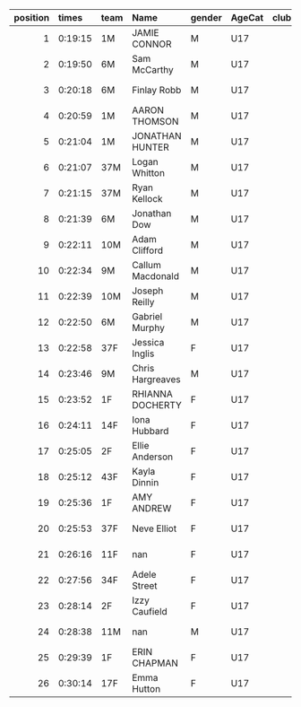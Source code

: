 |   position | times   | team   | Name             | gender   | AgeCat   |   clubnumber | Club name            | Website                               |
|-----------:|:--------|:-------|:-----------------|:---------|:---------|-------------:|:---------------------|:--------------------------------------|
|          1 | 0:19:15 | 1M     | JAMIE CONNOR     | M        | U17      |            1 | East Kilbride AC     | http://www.ekac.org.uk/               |
|          2 | 0:19:50 | 6M     | Sam McCarthy     | M        | U17      |            6 | Cambuslang Harriers  | https://cambuslangharriers.org/       |
|          3 | 0:20:18 | 6M     | Finlay Robb      | M        | U17      |            6 | Cambuslang Harriers  | https://cambuslangharriers.org/       |
|          4 | 0:20:59 | 1M     | AARON THOMSON    | M        | U17      |            1 | East Kilbride AC     | http://www.ekac.org.uk/               |
|          5 | 0:21:04 | 1M     | JONATHAN HUNTER  | M        | U17      |            1 | East Kilbride AC     | http://www.ekac.org.uk/               |
|          6 | 0:21:07 | 37M    | Logan Whitton    | M        | U17      |           37 | Law & District AAC   | http://www.lawaac.co.uk/              |
|          7 | 0:21:15 | 37M    | Ryan Kellock     | M        | U17      |           37 | Law & District AAC   | http://www.lawaac.co.uk/              |
|          8 | 0:21:39 | 6M     | Jonathan Dow     | M        | U17      |            6 | Cambuslang Harriers  | https://cambuslangharriers.org/       |
|          9 | 0:22:11 | 10M    | Adam Clifford    | M        | U17      |           10 | Shettleston Harriers | http://shettlestonharriers.org.uk/    |
|         10 | 0:22:34 | 9M     | Callum Macdonald | M        | U17      |            9 | Garscube Harriers    | https://www.garscubeharriers.org.uk/  |
|         11 | 0:22:39 | 10M    | Joseph Reilly    | M        | U17      |           10 | Shettleston Harriers | http://shettlestonharriers.org.uk/    |
|         12 | 0:22:50 | 6M     | Gabriel Murphy   | M        | U17      |            6 | Cambuslang Harriers  | https://cambuslangharriers.org/       |
|         13 | 0:22:58 | 37F    | Jessica Inglis   | F        | U17      |           37 | Law & District AAC   | http://www.lawaac.co.uk/              |
|         14 | 0:23:46 | 9M     | Chris Hargreaves | M        | U17      |            9 | Garscube Harriers    | https://www.garscubeharriers.org.uk/  |
|         15 | 0:23:52 | 1F     | RHIANNA DOCHERTY | F        | U17      |            1 | East Kilbride AC     | http://www.ekac.org.uk/               |
|         16 | 0:24:11 | 14F    | Iona Hubbard     | F        | U17      |           14 | Ayr Seaforth AC      | https://www.ayrseaforth.co.uk/        |
|         17 | 0:25:05 | 2F     | Ellie Anderson   | F        | U17      |            2 | Kilmarnock H&AC      | http://www.kilmarnockharriers.com/    |
|         18 | 0:25:12 | 43F    | Kayla Dinnin     | F        | U17      |           43 | Nithsdale AC         | nan                                   |
|         19 | 0:25:36 | 1F     | AMY ANDREW       | F        | U17      |            1 | East Kilbride AC     | http://www.ekac.org.uk/               |
|         20 | 0:25:53 | 37F    | Neve Elliot      | F        | U17      |           37 | Law & District AAC   | http://www.lawaac.co.uk/              |
|         21 | 0:26:16 | 11F    | nan              | F        | U17      |           11 | Airdrie Harriers     | http://airdrieharriers.org/           |
|         22 | 0:27:56 | 34F    | Adele Street     | F        | U17      |           34 | Kilbarchan AAC       | https://kilbarchanaac.org.uk/         |
|         23 | 0:28:14 | 2F     | Izzy Caufield    | F        | U17      |            2 | Kilmarnock H&AC      | http://www.kilmarnockharriers.com/    |
|         24 | 0:28:38 | 11M    | nan              | M        | U17      |           11 | Airdrie Harriers     | http://airdrieharriers.org/           |
|         25 | 0:29:39 | 1F     | ERIN CHAPMAN     | F        | U17      |            1 | East Kilbride AC     | http://www.ekac.org.uk/               |
|         26 | 0:30:14 | 17F    | Emma Hutton      | F        | U17      |           17 | Calderglen Harriers  | http://www.calderglenharriers.org.uk/ |